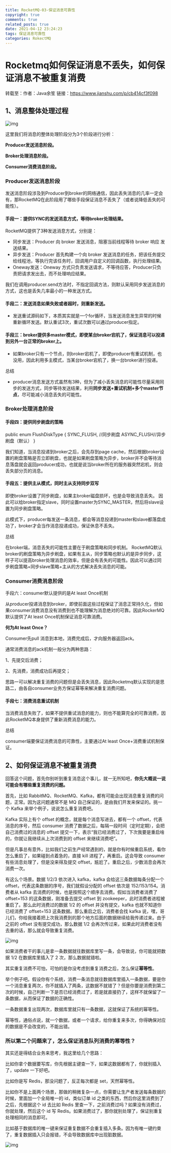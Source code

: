 ```yaml
---
title: RocketMQ-03-保证消息可靠性
copyright: true
comments: true
related_posts: true
date: 2021-04-12 23:24:23
tags: 保证消息可靠性
categories: RokectMQ
---
```


# Rocketmq如何保证消息不丢失，如何保证消息不被重复消费

转载至：作者：Java余笙
链接：https://www.jianshu.com/p/cb414cf3f098


## 1、消息整体处理过程

![img](https://imgconvert.csdnimg.cn/aHR0cHM6Ly91cGxvYWQtaW1hZ2VzLmppYW5zaHUuaW8vdXBsb2FkX2ltYWdlcy8yMjQyMTgyOS01ODhiNjNiYTM5ZTc3YjQ2LnBuZw?x-oss-process=image/format,png)

这里我们将消息的整体处理阶段分为3个阶段进行分析：

**Producer发送消息阶段。**

**Broker处理消息阶段。**

**Consumer消费消息阶段。**

### Producer发送消息阶段

发送消息阶段涉及到Producer到broker的网络通信，因此丢失消息的几率一定会有，那RocketMQ在此阶段用了哪些手段保证消息不丢失了（或者说降低丢失的可能性）。

#### 手段一：提供SYNC的发送消息方式，等待broker处理结果。

RocketMQ提供了3种发送消息方式，分别是：

- 同步发送：Producer 向 broker 发送消息，阻塞当前线程等待 broker 响应 发送结果。
- 异步发送：Producer 首先构建一个向 broker 发送消息的任务，把该任务提交给线程池，等执行完该任务时，回调用户自定义的回调函数，执行处理结果。
- Oneway发送：Oneway 方式只负责发送请求，不等待应答，Producer只负责把请求发出去，而不处理响应结果。

我们在调用producer.send方法时，不指定回调方法，则默认采用同步发送消息的方式，这也是丢失几率最小的一种发送方式。

#### 手段二：发送消息如果失败或者超时，则重新发送。

- 发送重试源码如下，本质其实就是一个for循环，当发送消息发生异常的时候重新循环发送。默认重试3次，重试次数可以通过producer指定。

#### 手段三：broker提供多master模式，即使某台broker宕机了，保证消息可以投递到另外一台正常的broker上。

- 如果broker只有一个节点，则broker宕机了，即使producer有重试机制，也没用，因此利用多主模式，当某台broker宕机了，换一台broker进行投递。

总结

- producer消息发送方式虽然有3种，但为了减小丢失消息的可能性尽量采用同步的发送方式，同步等待发送结果，利用**同步发送+重试机制+多个master节点**，尽可能减小消息丢失的可能性。

### Broker处理消息阶段

#### 手段四：提供同步刷盘的策略

public enum FlushDiskType { SYNC_FLUSH, //同步刷盘 ASYNC_FLUSH//异步刷盘（默认） }

我们知道，当消息投递到broker之后，会先存到page cache，然后根据broker设置的刷盘策略是否立即刷盘，也就是如果刷盘策略为异步，broker并不会等待消息落盘就会返回producer成功，也就是说当broker所在的服务器突然宕机，则会丢失部分页的消息。

#### **手段五：提供主从模式，同时主从支持同步双写**

即使broker设置了同步刷盘，如果主broker磁盘损坏，也是会导致消息丢失。 因此可以给broker指定slave，同时设置master为SYNC_MASTER，然后将slave设置为同步刷盘策略。

此模式下，producer每发送一条消息，都会等消息投递到master和slave都落盘成功了，broker才会当作消息投递成功，保证休息不丢失。

总结

在broker端，消息丢失的可能性主要在于刷盘策略和同步机制。
RocketMQ默认broker的刷盘策略为异步刷盘，如果有主从，同步策略也默认的是异步同步，这样子可以提高broker处理消息的效率，但是会有丢失的可能性。因此可以通过同步刷盘策略+同步slave策略+主从的方式解决丢失消息的可能。

### Consumer消费消息阶段

手段六：consumer默认提供的是At least Once机制

从producer投递消息到broker，即使前面这些过程保证了消息正常持久化，但如果consumer消费消息没有消费到也不能理解为消息绝对的可靠。因此RockerMQ默认提供了At least Once机制保证消息可靠消费。

**何为At least Once？**

Consumer先pull 消息到本地，消费完成后，才向服务器返回ack。

通常消费消息的ack机制一般分为两种思路：

1、先提交后消费；

2、先消费，消费成功后再提交；

思路一可以解决重复消费的问题但是会丢失消息，因此Rocketmq默认实现的是思路二，由各自consumer业务方保证幂等来解决重复消费问题。

#### 手段七：消费消息重试机制

当消费消息失败了，如果不提供重试消息的能力，则也不能算完全的可靠消费，因此RocketMQ本身提供了重新消费消息的能力。

总结

consumer端要保证消费消息的可靠性，主要通过At least Once+消费重试机制保证。

## 2、如何保证消息不被重复消费

回答这个问题，首先你别听到重复消息这个事儿，就一无所知吧，**你先大概说一说可能会有哪些重复消费的问题。**

首先，比如 RabbitMQ、RocketMQ、Kafka，都有可能会出现消息重复消费的问题，正常。因为这问题通常不是 MQ 自己保证的，是由我们开发来保证的。挑一个 Kafka 来举个例子，说说怎么重复消费吧。

Kafka 实际上有个 offset 的概念，就是每个消息写进去，都有一个 offset，代表消息的序号，然后 consumer 消费了数据之后，每隔一段时间（定时定期），会把自己消费过的消息的 offset 提交一下，表示“我已经消费过了，下次我要是重启啥的，你就让我继续从上次消费到的 offset 来继续消费吧”。

但是凡事总有意外，比如我们之前生产经常遇到的，就是你有时候重启系统，看你怎么重启了，如果碰到点着急的，直接 kill 进程了，再重启。这会导致 consumer 有些消息处理了，但是没来得及提交 offset，尴尬了。重启之后，少数消息会再次消费一次。

有这么个场景。数据 1/2/3 依次进入 kafka，kafka 会给这三条数据每条分配一个 offset，代表这条数据的序号，我们就假设分配的 offset 依次是 152/153/154。消费者从 kafka 去消费的时候，也是按照这个顺序去消费。假如当消费者消费了 offset=153 的这条数据，刚准备去提交 offset 到 zookeeper，此时消费者进程被重启了。那么此时消费过的数据 1/2 的 offset 并没有提交，kafka 也就不知道你已经消费了 offset=153 这条数据。那么重启之后，消费者会找 kafka 说，嘿，哥儿们，你给我接着把上次我消费到的那个地方后面的数据继续给我传递过来。由于之前的 offset 没有提交成功，那么数据 1/2 会再次传过来，如果此时消费者没有去重的话，那么就会导致重复消费。

![img](https://imgconvert.csdnimg.cn/aHR0cHM6Ly91cGxvYWQtaW1hZ2VzLmppYW5zaHUuaW8vdXBsb2FkX2ltYWdlcy8yMjQyMTgyOS04YzJjZDA0NGYzOTIzMDE1LnBuZw?x-oss-process=image/format,png)

 

如果消费者干的事儿是拿一条数据就往数据库里写一条，会导致说，你可能就把数据 1/2 在数据库里插入了 2 次，那么数据就错啦。

其实重复消费不可怕，可怕的是你没考虑到重复消费之后，怎么保证**幂等性**。

举个例子吧。假设你有个系统，消费一条消息就往数据库里插入一条数据，要是你一个消息重复两次，你不就插入了两条，这数据不就错了？但是你要是消费到第二次的时候，自己判断一下是否已经消费过了，若是就直接扔了，这样不就保留了一条数据，从而保证了数据的正确性。

一条数据重复出现两次，数据库里就只有一条数据，这就保证了系统的幂等性。

幂等性，通俗点说，就一个数据，或者一个请求，给你重复来多次，你得确保对应的数据是不会改变的，不能出错。

### 所以第二个问题来了，怎么保证消息队列消费的幂等性？

其实还是得结合业务来思考，我这里给几个思路：

比如你拿个数据要写库，你先根据主键查一下，如果这数据都有了，你就别插入了，update 一下好吧。

比如你是写 Redis，那没问题了，反正每次都是 set，天然幂等性。

比如你不是上面两个场景，那做的稍微复杂一点，你需要让生产者发送每条数据的时候，里面加一个全局唯一的 id，类似订单 id 之类的东西，然后你这里消费到了之后，先根据这个 id 去比如 Redis 里查一下，之前消费过吗？如果没有消费过，你就处理，然后这个 id 写 Redis。如果消费过了，那你就别处理了，保证别重复处理相同的消息即可。

比如基于数据库的唯一键来保证重复数据不会重复插入多条。因为有唯一键约束了，重复数据插入只会报错，不会导致数据库中出现脏数据。

![img](https://imgconvert.csdnimg.cn/aHR0cHM6Ly91cGxvYWQtaW1hZ2VzLmppYW5zaHUuaW8vdXBsb2FkX2ltYWdlcy8yMjQyMTgyOS03NGNiNDg4ZTlmMzMzMGRmLnBuZw?x-oss-process=image/format,png)